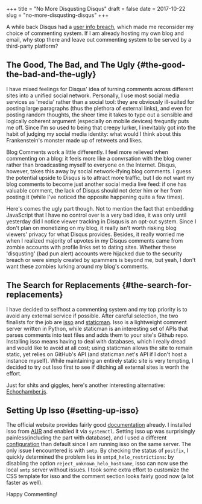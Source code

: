 +++
title = "No More Disqusting Disqus"
draft = false
date = 2017-10-22
slug = "no-more-disqusting-disqus"
+++

A while back Disqus had a [user info breach](https://blog.disqus.com/security-alert-user-info-breach), which made me reconsider my choice of commenting system. If I am already hosting my own blog and email, why stop there and leave out commenting system to be served by a third-party platform?


## The Good, The Bad, and The Ugly {#the-good-the-bad-and-the-ugly}

I have mixed feelings for Disqus' idea of turning comments across different sites into a unified social network. Personally, I use most social media services as 'media' rather than a social tool: they are obviously ill-suited for posting large paragraphs (thus the plethora of external links), and even for posting random thoughts, the sheer time it takes to type out a sensible and logically coherent argument (especially on mobile devices) frequntly puts me off. Since I'm so used to being that creepy lurker, I inevitably got into the habit of judging my social media identity: what would I think about this Frankenstein's monster made up of retweets and likes.

Blog Comments work a little differently. I feel more relieved when commenting on a blog: it feels more like a convrsation with the blog owner rather than broadcasting myself to everyone on the Internet. Disqus, however, takes this away by social network-ifying blog comments. I guess the potential upside to Disqus is to attract more traffic, but I do not want my blog comments to become just another social media live feed: if one has valuable comment, the lack of Disqus should not deter him or her from posting it (while I've noticed the opposite happening quite a few times).

Here's comes the ugly part though. Not to mention the fact that embedding JavaScript that I have no control over is a very bad idea, it was only until yesterday did I notice viewer tracking in Disqus is an opt-out system. Since I don't plan on monetizing on my blog, it really isn't worth risking blog viewers' privacy for what Disqus provides. Besides, it really worried me when I realized majority of upvotes in my Disqus comments came from zombie accounts with profile links set to dating sites. Whether these 'disqusting' (bad pun alert) accounts were hijacked due to the security breach or were simply created by spammers is beyond me, but yeah, I don't want these zombies lurking around my blog's comments.


## The Search for Replacements {#the-search-for-replacements}

I have decided to selfhost a commenting system and my top priority is to avoid any external service if possible. After careful selection, the two finalists for the job are [isso](https://posativ.org/isso/) and [staticman](https://staticman.net). Isso is a lightweight comment server written in Python, while staticman is an interesting set of APIs that parses comments into text files and adds them to your site's Github repo. Installing isso means having to deal with databases, which I really dread and would like to avoid at all cost; using staticman allows the site to remain static, yet relies on GitHub's API (and staticman.net's API if I don't host a instance myself). While maintaining an entirely static site is very tempting, I decided to try out Isso first to see if ditching all external sites is worth the effort.

Just for shits and giggles, here's another interesting alternative: [Echochamber.js](https://github.com/tessalt/echo-chamber-js).


## Setting Up Isso {#setting-up-isso}

The official website provides fairly good [documentation](https://posativ.org/isso/docs/) already. I installed isso from [AUR](https://aur.archlinux.org/packages/isso/) and enabled it via `systemctl`. Setting isso up was surprisingly painless(including the part with database), and I used a different [configuration](https://posativ.org/isso/docs/setup/sub-uri/) than default since I am running isso on the same server. The only issue I encountered is with `smtp`. By checking the status of `postfix`, I quickly determined the problem lies in `smtpd_helo_restrictions`: by disabling the option `reject_unknown_helo_hostname`, isso can now use the local `smtp` server without issues. I took some extra effort to customize the CSS template for isso and the comment section looks fairly good now (a lot faster as well).

Happy Commenting!

